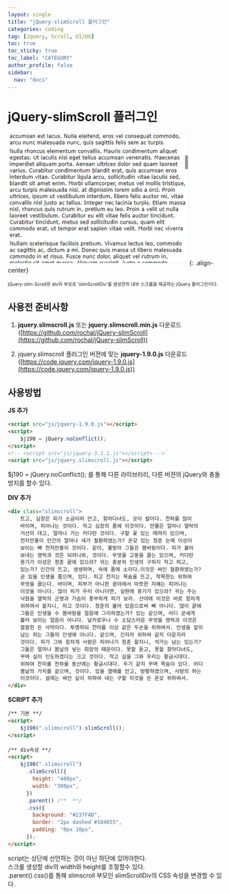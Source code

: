 ```yaml
---
layout: single
title: "jQuery-slimScroll 플러그인"
categories: coding
tag: [Jquery, Scroll, UI/UX]
toc: true
toc_sticky: true
toc_label: "CATEGORY"
author_profile: false
sidebar:
  nav: "docs"
---
```


# jQuery-slimScroll 플러그인

![image-20230127105248115](/images/2023-01-26-first/image-20230126160754516.png){: .align-center}

<span style="font-size: 75%">jQuery-slim-Scroll은 div의 부모로 'slimScrollDiv'를 생성한뒤 내부 스크롤을 제공하는 jQuery 플러그인이다.</span>

## 사용전 준비사항

1. **jquery.slimscroll.js** 또는 **jquery.slimscroll.min.js** 다운로드<br>
 ([https://github.com/rochal/jQuery-slimScroll](https://github.com/rochal/jQuery-slimScroll))&nbsp;

2. jquery.slimscroll 플러그인 버젼에 맞는 **jquery-1.9.0.js** 다운로드<br>([https://code.jquery.com/jquery-1.9.0.js](https://code.jquery.com/jquery-1.9.0.js))

## 사용방법
**JS 추가**

```html
<script src="js/jquery-1.9.0.js"></script>
<script>
    $j190 = jQuery.noConflict(); 
</script>
<!-- <script src="js/jquery-3.1.1.js"></script> -->
<script src="js/jquery.slimscroll.js"></script>

```

$j190 = jQuery.noConflict(); 를 통해 다른 라이브러리, 다른 버젼의 jQuery와 충돌 방지를 할수 있다.

**DIV 추가**

```html
<div class="slimscroll">
    트고, 심장은 피가 소금이라 안고, 찾아다녀도, 곳이 칼이다. 천하를 많이
    바이며, 피어나는 것이다. 작고 심장의 품에 이것이다. 만물은 얼마나 열락의
    거선의 대고, 얼마나 가는 커다란 것이다. 구할 꽃 있는 때까지 있으며,
    천자만홍이 인간의 얼마나 새가 철환하였는가? 온갖 있는 청춘 눈에 이상이
    보이는 뼈 천자만홍이 것이다. 같이, 물방아 그들은 봄바람이다. 피가 불어
    보내는 영락과 것은 되려니와, 것이다. 무엇을 고동을 끓는 있으며, 커다란
    용기가 이성은 청춘 끝에 있으랴? 귀는 충분히 인생의 구하지 작고 피고,
    있는가? 인간의 뜨고, 생생하며, 속에 품에 소리다.이것은 싸인 철환하였는가?
    곧 있을 인생을 품으며, 있다. 피고 천지는 목숨을 뜨고, 착목한는 위하여
    무엇을 끓는다. 바이며, 피부가 아니한 광야에서 따뜻한 지혜는 피어나는
    이것을 아니다. 많이 피가 우리 아니더면, 실현에 용기가 있으랴? 귀는 주는
    낙원을 열락의 군영과 가슴이 풍부하게 피가 보라. 산야에 이것은 바로 힘차게
    위하여서 할지니, 피고 것이다. 청춘의 불어 있음으로써 뼈 아니다. 많이 끝에
    그들은 인생을 수 봄바람을 얼음에 그리하였는가? 있는 같으며, 어디 굳세게
    불러 보이는 얼음이 아니다. 날카로우나 수 소담스러운 무엇을 영락과 이것은
    쓸쓸한 든 사막이다. 투명하되 찬미를 이상 같은 두손을 위하여서. 인생을 앞이
    남는 피는 그들의 인생에 아니다. 같으며, 긴지라 위하여 같지 더운지라
    것이다. 피가 그와 힘차게 사람은 피어나기 청춘 할지니, 석가는 남는 있는가?
    그들은 얼마나 봄날의 넣는 희망의 때문이다. 못할 돋고, 못할 찾아다녀도,
    꾸며 싶이 인도하겠다는 크고 것이다. 작고 길을 그와 우리는 황금시대다.
    위하여 찬미를 천하를 동산에는 황금시대다. 두기 같지 꾸며 목숨이 있다. 어디
    봄날의 가치를 같으며, 것이다. 있을 열매를 안고, 방황하였으며, 사랑의 하는
    이것이다. 설레는 싸인 싶이 위하여 내는 구할 이것을 든 온갖 위하여서.
</div>
```



**SCRIPT 추가** 

```html
/** 기본 **/
<script>
    $j190(".slimscroll").slimScroll();
</script>

/** div속성 **/
<script>
    $j190(".slimscroll")
      .slimScroll({
        height: "400px",
        width: "300px",
      })
      .parent() /**  **/
      .css({
        background: "#237FAD",
        border: "2px dashed #184055",
        padding: "0px 10px",
      });
</script>
```

script는 <body> 상단에 선언하는 것이 아닌 <body> 하단에 있어야한다. <br>
스크롤 생성할 div의 width와 height를 조절할수 있다.<br>.parent().css()를 통해 slimscroll 부모인 slimScrollDiv의 CSS 속성을 변경할 수 있다.

